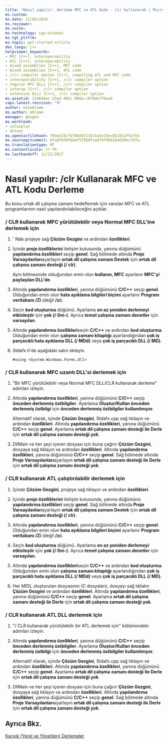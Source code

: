 ```yaml
---
title: "Nasıl yapılır: derleme MFC ve ATL kodu - clr kullanarak | Microsoft Docs"
ms.custom: 
ms.date: 11/04/2016
ms.reviewer: 
ms.suite: 
ms.technology: cpp-windows
ms.tgt_pltfrm: 
ms.topic: get-started-article
dev_langs: C++
helpviewer_keywords:
- MFC [C++], interoperability
- ATL [C++], interoperability
- mixed assemblies [C++], MFC code
- mixed assemblies [C++], ATL code
- /clr compiler option [C++], compiling ATL and MFC code
- interoperability [C++], /clr compiler option
- regular MFC DLLs [C++], /clr compiler option
- interop [C++], /clr compiler option
- extension DLLs [C++], /clr compiler option
ms.assetid: 12464bec-33a4-482c-880a-c078de7f6ea5
caps.latest.revision: "9"
author: mikeblome
ms.author: mblome
manager: ghogen
ms.workload:
- cplusplus
- dotnet
ms.openlocfilehash: f03e324cf4f88d47232cba5e15ec65181af91feb
ms.sourcegitcommit: 8fa8fdf0fbb4f57950f1e8f4f9b81b4d39ec7d7a
ms.translationtype: MT
ms.contentlocale: tr-TR
ms.lasthandoff: 12/21/2017
---
```

# <a name="how-to-compile-mfc-and-atl-code-by-using-clr"></a>Nasıl yapılır: /clr Kullanarak MFC ve ATL Kodu Derleme
Bu konu ortak dil çalışma zamanı hedeflemek için varolan MFC ve ATL programlarının nasıl yapılandırılabileceğini açıklar.  
  
### <a name="to-compile-an-mfc-executable-or-regular-mfc-dll-by-using-clr"></a>/ CLR kullanarak MFC yürütülebilir veya Normal MFC DLL'ine derlemek için  
  
1.  ' Nde projeye sağ **Çözüm Gezgini** ve ardından **özellikleri**.  
  
2.  İçinde **proje özelliklerini** iletişim kutusunda, yanına düğümünü **yapılandırma özellikleri** seçip **genel**. Sağ bölmede altında **Proje Varsayılanları**ayarlayın **ortak dil çalışma zamanı Destek** için **ortak dil çalışma zamanı desteği (/ clr)**.  
  
     Aynı bölmesinde olduğundan emin olun **kullanın, MFC** ayarlanır **MFC'yi paylaşılan DLL'de**.  
  
3.  Altında **yapılandırma özellikleri**, yanına düğümünü **C/C++** seçip **genel**. Olduğundan emin olun **hata ayıklama bilgileri biçimi** ayarlanır **Program veritabanı /Zi** (değil **/zı**).  
  
4.  Seçin **kod oluşturma** düğümü. Ayarlama **en az yeniden derlemeyi etkinleştir** için **yok (/ Gm-)**. Ayrıca **temel çalışma zamanı denetler** için **varsayılan**.  
  
5.  Altında **yapılandırma özellikleri**seçin **C/C++** ve ardından **kod oluşturma**. Olduğundan emin olun **çalışma zamanı kitaplığı** ayarlandığından **çok iş parçacıklı hata ayıklama DLL (/ MDd)** veya **çok iş parçacıklı DLL (/ MD)**.  
  
6.  Stdafx.h'de aşağıdaki satırı ekleyin.  
  
    ```  
    #using <System.Windows.Forms.dll>  
    ```  
  
### <a name="to-compile-an-mfc-extension-dll-by-using-clr"></a>/ CLR kullanarak MFC uzantı DLL'si derlemek için  
  
1.  "Bir MFC yürütülebilir veya Normal MFC DLL/CLR kullanarak derleme" adımları izleyin.  
  
2.  Altında **yapılandırma özellikleri**, yanına düğümünü **C/C++** seçip **önceden derlenmiş üstbilgiler**. Ayarlama **Oluştur/Kullan önceden derlenmiş üstbilgi** için **önceden derlenmiş üstbilgiler kullanılmıyor**.  
  
     Alternatif olarak, içinde **Çözüm Gezgini**, Stdafx.cpp sağ tıklayın ve ardından **özellikleri**. Altında **yapılandırma özellikleri**, yanına düğümünü **C/C++** seçip **genel**. Ayarlama **ortak dil çalışma zamanı desteği ile Derle** için **ortak dil çalışma zamanı desteği yok**.  
  
3.  DllMain ve her şeyi içeren dosyası için buna çağırır **Çözüm Gezgini**, dosyaya sağ tıklayın ve ardından **özellikleri**. Altında **yapılandırma özellikleri**, yanına düğümünü **C/C++** seçip **genel**. Sağ bölmede altında **Proje Varsayılanları**ayarlayın **ortak dil çalışma zamanı desteği ile Derle** için **ortak dil çalışma zamanı desteği yok**.  
  
### <a name="to-compile-an-atl-executable-by-using-clr"></a>/ CLR kullanarak ATL çalıştırılabilir derlemek için  
  
1.  İçinde **Çözüm Gezgini**, projeye sağ tıklayın ve ardından **özellikleri**.  
  
2.  İçinde **proje özelliklerini** iletişim kutusunda, yanına düğümünü **yapılandırma özellikleri** seçip **genel**. Sağ bölmede altında **Proje Varsayılanları**ayarlayın **ortak dil çalışma zamanı Destek** için **ortak dil çalışma zamanı desteği (/ clr)**.  
  
3.  Altında **yapılandırma özellikleri**, yanına düğümünü **C/C++** seçip **genel**. Olduğundan emin olun **hata ayıklama bilgileri biçimi** ayarlanır **Program veritabanı /Zi** (değil **/zı**).  
  
4.  Seçin **kod oluşturma** düğümü. Ayarlama **en az yeniden derlemeyi etkinleştir** için **yok (/ Gm-)**. Ayrıca **temel çalışma zamanı denetler** için **varsayılan**.  
  
5.  Altında **yapılandırma özellikleri**seçin **C/C++** ve ardından **kod oluşturma**. Olduğundan emin olun **çalışma zamanı kitaplığı** ayarlandığından **çok iş parçacıklı hata ayıklama DLL (/ MDd)** veya **çok iş parçacıklı DLL (/ MD)**.  
  
6.  Her MIDL oluşturulan dosyasının (C dosyaları), dosyayı sağ tıklatın **Çözüm Gezgini** ve ardından **özellikleri**. Altında **yapılandırma özellikleri**, yanına düğümünü **C/C++** seçip **genel**. Ayarlama **ortak dil çalışma zamanı desteği ile Derle** için **ortak dil çalışma zamanı desteği yok**.  
  
### <a name="to-compile-an-atl-dll-by-using-clr"></a>/ CLR kullanarak ATL DLL derlemek için  
  
1.  "/ CLR kullanarak yürütülebilir bir ATL derlemek için" bölümündeki adımları izleyin.  
  
2.  Altında **yapılandırma özellikleri**, yanına düğümünü **C/C++** seçip **önceden derlenmiş üstbilgiler**. Ayarlama **Oluştur/Kullan önceden derlenmiş üstbilgi** için **önceden derlenmiş üstbilgiler kullanılmıyor**.  
  
     Alternatif olarak, içinde **Çözüm Gezgini**, Stdafx.cpp sağ tıklayın ve ardından **özellikleri**. Altında **yapılandırma özellikleri**, yanına düğümünü **C/C++** seçip **genel**. Ayarlama **ortak dil çalışma zamanı desteği ile Derle** için **ortak dil çalışma zamanı desteği yok**.  
  
3.  DllMain ve her şeyi içeren dosyası için buna çağırır **Çözüm Gezgini**, dosyaya sağ tıklayın ve ardından **özellikleri**. Altında **yapılandırma özellikleri**, yanına düğümünü **C/C++** seçip **genel**. Sağ bölmede altında **Proje Varsayılanları**ayarlayın **ortak dil çalışma zamanı desteği ile Derle** için **ortak dil çalışma zamanı desteği yok**.  
  
## <a name="see-also"></a>Ayrıca Bkz.  
 [Karışık (Yerel ve Yönetilen) Derlemeler](../dotnet/mixed-native-and-managed-assemblies.md)